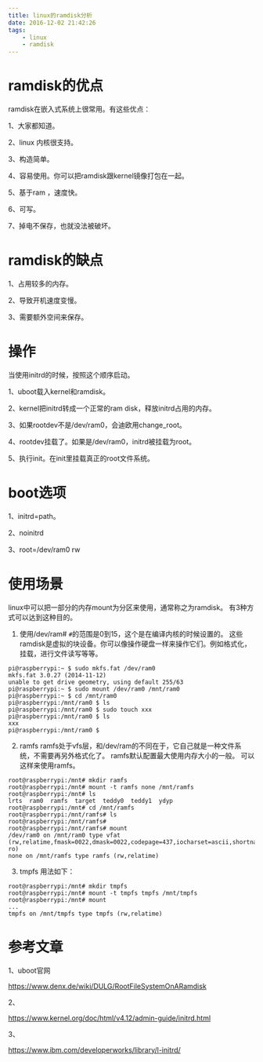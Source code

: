 ```yaml
---
title: linux的ramdisk分析
date: 2016-12-02 21:42:26
tags:
	- linux
	- ramdisk
---
```



# ramdisk的优点

ramdisk在嵌入式系统上很常用。有这些优点：

1、大家都知道。

2、linux 内核很支持。

3、构造简单。

4、容易使用。你可以把ramdisk跟kernel镜像打包在一起。

5、基于ram ，速度快。

6、可写。

7、掉电不保存，也就没法被破坏。

# ramdisk的缺点

1、占用较多的内存。

2、导致开机速度变慢。

3、需要额外空间来保存。



# 操作

当使用initrd的时候，按照这个顺序启动。

1、uboot载入kernel和ramdisk。

2、kernel把initrd转成一个正常的ram disk，释放initrd占用的内存。

3、如果rootdev不是/dev/ram0，会迪欧用change_root。

4、rootdev挂载了。如果是/dev/ram0，initrd被挂载为root。

5、执行init。在init里挂载真正的root文件系统。



# boot选项

1、initrd=path。

2、noinitrd

3、root=/dev/ram0 rw



# 使用场景







linux中可以把一部分的内存mount为分区来使用，通常称之为ramdisk。
有3种方式可以达到这种目的。

1. 使用/dev/ram#
  `#`的范围是0到15，这个是在编译内核的时候设置的。
  这些ramdisk是虚拟的块设备。你可以像操作硬盘一样来操作它们。例如格式化，挂载，进行文件读写等等。
```
pi@raspberrypi:~ $ sudo mkfs.fat /dev/ram0
mkfs.fat 3.0.27 (2014-11-12)
unable to get drive geometry, using default 255/63
pi@raspberrypi:~ $ sudo mount /dev/ram0 /mnt/ram0
pi@raspberrypi:~ $ cd /mnt/ram0
pi@raspberrypi:/mnt/ram0 $ ls
pi@raspberrypi:/mnt/ram0 $ sudo touch xxx
pi@raspberrypi:/mnt/ram0 $ ls
xxx
pi@raspberrypi:/mnt/ram0 $ 
```
2. ramfs
  ramfs处于vfs层，和/dev/ram的不同在于，它自己就是一种文件系统，不需要再另外格式化了。
  ramfs默认配置最大使用内存大小的一般。
  可以这样来使用ramfs。
```
root@raspberrypi:/mnt# mkdir ramfs
root@raspberrypi:/mnt# mount -t ramfs none /mnt/ramfs
root@raspberrypi:/mnt# ls
lrts  ram0  ramfs  target  teddy0  teddy1  ydyp
root@raspberrypi:/mnt# cd /mnt/ramfs
root@raspberrypi:/mnt/ramfs# ls
root@raspberrypi:/mnt/ramfs# 
root@raspberrypi:/mnt/ramfs# mount
/dev/ram0 on /mnt/ram0 type vfat (rw,relatime,fmask=0022,dmask=0022,codepage=437,iocharset=ascii,shortname=mixed,errors=remount-ro)
none on /mnt/ramfs type ramfs (rw,relatime)
```
3. tmpfs
  用法如下：
```
root@raspberrypi:/mnt# mkdir tmpfs
root@raspberrypi:/mnt# mount -t tmpfs tmpfs /mnt/tmpfs
root@raspberrypi:/mnt# mount
...
tmpfs on /mnt/tmpfs type tmpfs (rw,relatime)
```



# 参考文章

1、uboot官网

https://www.denx.de/wiki/DULG/RootFileSystemOnARamdisk

2、

https://www.kernel.org/doc/html/v4.12/admin-guide/initrd.html

3、

https://www.ibm.com/developerworks/library/l-initrd/

